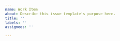 ```yaml
---
name: Work Item
about: Describe this issue template's purpose here.
title: ''
labels: ''
assignees: ''

---
```



